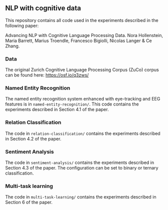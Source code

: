 ## NLP with cognitive data

This repository contains all code used in the experiments described in the following paper: 

Advancing NLP with Cognitive Language Processing Data.
Nora Hollenstein, Maria Barrett, Marius Troendle, Francesco Bigiolli, Nicolas Langer & Ce Zhang.


### Data

The original Zurich Cognitive Language Processing Corpus (ZuCo) corpus can be found here: https://osf.io/q3zws/

### Named Entity Recognition

The named entity recognition system enhanced with eye-tracking and EEG features is in `named-entity-recognition/`.
This code contains the experiments described in Section 4.1 of the paper.

### Relation Classification

The code in `relation-classification/` contains the experiments described in Section 4.2 of the paper.

### Sentiment Analysis

The code in `sentiment-analysis/` contains the experiments described in Section 4.3 of the paper.
The configuration can be set to binary or ternary classification.


### Multi-task learning

The code in `multi-task-learning/` contains the experiments described in Section 6 of the paper.
